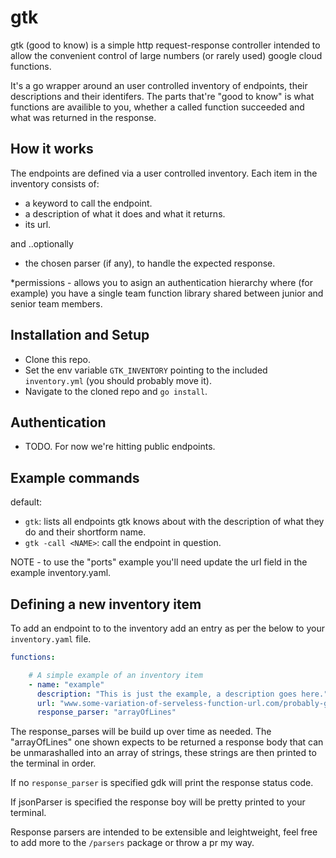 
# gtk

gtk (good to know) is a simple http request-response controller intended to allow the convenient control of large numbers (or rarely used) google cloud functions.

It's a go wrapper around an user controlled inventory of endpoints, their descriptions and their identifers. The parts that're "good to know" is what functions are availible to you, whether a called function succeeded and what was returned in the response.

## How it works

The endpoints are defined via a user controlled inventory. Each item in the inventory consists of:

- a keyword to call the endpoint.
- a description of what it does and what it returns.
- its url.

and ..optionally
- the chosen parser (if any), to handle the expected response.

*permissions - allows you to asign an authentication hierarchy where (for example) you have a single team function library shared between junior and senior team members.


## Installation and Setup

- Clone this repo.
- Set the env variable `GTK_INVENTORY` pointing to the included `inventory.yml` (you should probably move it).
- Navigate to the cloned repo and `go install`.

## Authentication

- TODO. For now we're hitting public endpoints.

## Example commands

default:
- `gtk`: lists all endpoints gtk knows about with the description of what they do and their shortform name.
- `gtk -call <NAME>`: call the endpoint in question.

NOTE - to use the "ports" example you'll need update the url field in the example inventory.yaml.


## Defining a new inventory item

To add an endpoint to to the inventory add an entry as per the below to your `inventory.yaml` file.

```yaml
functions:

    # A simple example of an inventory item
    - name: "example"
      description: "This is just the example, a description goes here."
      url: "www.some-variation-of-serveless-function-url.com/probably-google-or-aws/example"
      response_parser: "arrayOfLines"
```

The response_parses will be build up over time as needed. The "arrayOfLines" one shown expects to be returned a response body that can be unmarashalled into an array of strings, these strings are then printed to the terminal in order.

If no `response_parser` is specified gdk will print the response status code.

If jsonParser is specified the response boy will be pretty printed to your terminal.

Response parsers are intended to be extensible and leightweight, feel free to add more to the `/parsers` package or throw a pr my way.
